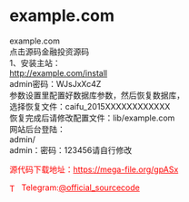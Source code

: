 # example.com

example.com<br>点击源码金融投资源码<br>1、安装主站：<br>http://example.com/install<br>admin密码：WJsJxXc4Z<br>参数设置里配置好数据库参数，然后恢复数据库，<br>选择恢复文件：caifu_2015XXXXXXXXXXXX<br>恢复完成后请修改配置文件：lib/example.com<br>网站后台登陆：<br>admin/<br>admin：密码：123456请自行修改<br>


<p style="color: red;">源代码下载地址：<a href="https://mega-file.org/gpASx" style="color: red;">https://mega-file.org/gpASx</a></p><p style="color: red;"><img src="https://cdn-icons-png.flaticon.com/512/2111/2111646.png" alt="Telegram Icon" style="width: 16px; vertical-align: middle; margin-right: 5px;">Telegram:<a href="https://t.me/official_sourcecode" style="color: red;">@official_sourcecode</a></p>